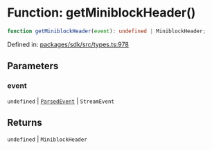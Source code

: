 # Function: getMiniblockHeader()

```ts
function getMiniblockHeader(event): undefined | MiniblockHeader;
```

Defined in: [packages/sdk/src/types.ts:978](https://github.com/towns-protocol/towns/blob/0db1fd0ac7258e8db8cedfb6183e8eade8284fa1/packages/sdk/src/types.ts#L978)

## Parameters

### event

`undefined` | [`ParsedEvent`](../interfaces/ParsedEvent.md) | `StreamEvent`

## Returns

`undefined` \| `MiniblockHeader`
